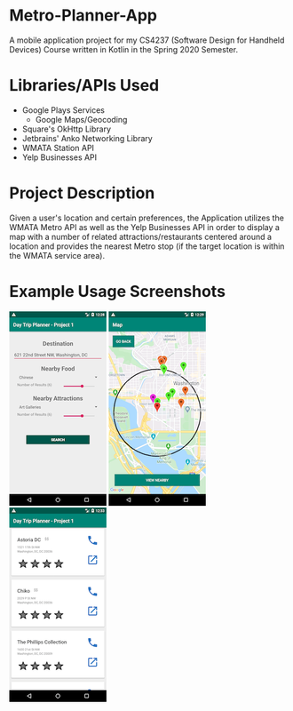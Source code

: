 # Metro-Planner-App
A mobile application project for my CS4237 (Software Design for Handheld Devices) Course written in Kotlin in the Spring 2020 Semester.

# Libraries/APIs Used
- Google Plays Services 
    - Google Maps/Geocoding
- Square's OkHttp Library 
- Jetbrains' Anko Networking Library
- WMATA Station API
- Yelp Businesses API

# Project Description
Given a user's location and certain preferences, the Application utilizes the WMATA Metro API as well as the Yelp Businesses API in order to display a map with a number of related attractions/restaurants centered around a location and provides the nearest Metro stop (if the target location is within the WMATA service area).

# Example Usage Screenshots
![Home Screen Image](https://github.com/reesealanj/Metro-Planner-App/blob/master/img/HomeScreen.png)
![Maps Screen Image](https://github.com/reesealanj/Metro-Planner-App/blob/master/img/MapScreen.png)
![Details Screen Image](https://github.com/reesealanj/Metro-Planner-App/blob/master/img/DetailsScreen.png)